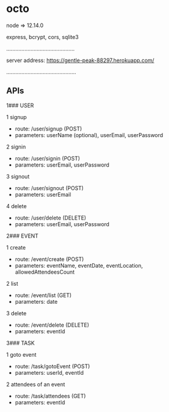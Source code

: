 # octo

node => 12.14.0

express, bcrypt, cors, sqlite3

.............................................

server address: https://gentle-peak-88297.herokuapp.com/

..............................................

## APIs

1### USER

1 signup
* route: /user/signup (POST)
* parameters: userName (optional), userEmail, userPassword

2 signin
* route: /user/signin (POST)
* parameters: userEmail, userPassword

3 signout
* route: /user/signout (POST)
* parameters: userEmail

4 delete
* route: /user/delete (DELETE)
* parameters: userEmail, userPassword


2### EVENT

1 create
* route: /event/create (POST)
* parameters: eventName, eventDate, eventLocation, allowedAttendeesCount

2 list
* route: /event/list (GET)
* parameters: date

3 delete
* route: /event/delete (DELETE)
* parameters: eventId


3### TASK

1 goto event
* route: /task/gotoEvent (POST)
* parameters: userId, eventId

2 attendees of an event
* route: /task/attendees (GET)
* parameters: eventId

